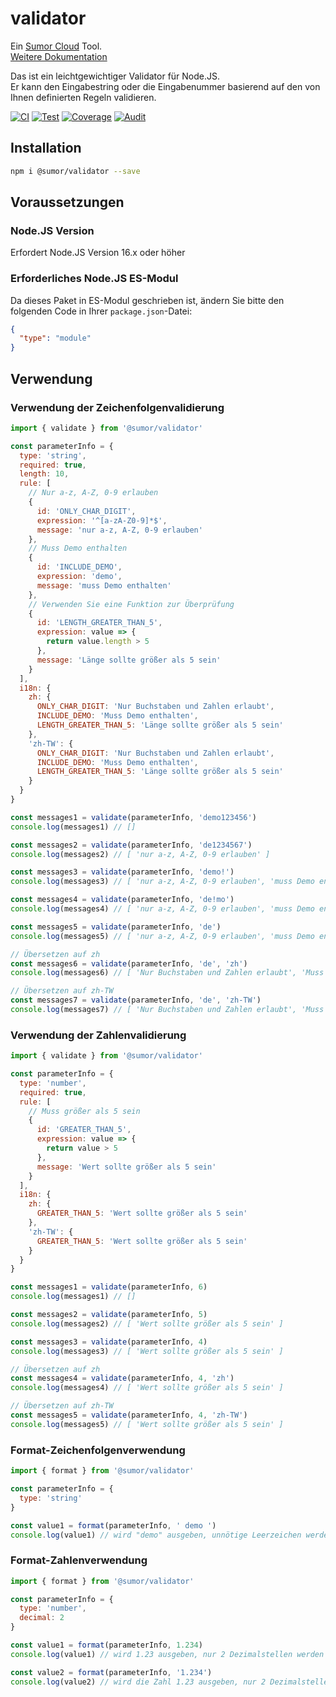 # validator

Ein [Sumor Cloud](https://sumor.cloud) Tool.  
[Weitere Dokumentation](https://sumor.cloud)

Das ist ein leichtgewichtiger Validator für Node.JS.  
Er kann den Eingabestring oder die Eingabenummer basierend auf den von Ihnen definierten Regeln validieren.

[![CI](https://github.com/sumor-cloud/validator/actions/workflows/ci.yml/badge.svg)](https://github.com/sumor-cloud/validator/actions/workflows/ci.yml)
[![Test](https://github.com/sumor-cloud/validator/actions/workflows/ut.yml/badge.svg)](https://github.com/sumor-cloud/validator/actions/workflows/ut.yml)
[![Coverage](https://github.com/sumor-cloud/validator/actions/workflows/coverage.yml/badge.svg)](https://github.com/sumor-cloud/validator/actions/workflows/coverage.yml)
[![Audit](https://github.com/sumor-cloud/validator/actions/workflows/audit.yml/badge.svg)](https://github.com/sumor-cloud/validator/actions/workflows/audit.yml)

## Installation

```bash
npm i @sumor/validator --save
```

## Voraussetzungen

### Node.JS Version

Erfordert Node.JS Version 16.x oder höher

### Erforderliches Node.JS ES-Modul

Da dieses Paket in ES-Modul geschrieben ist, ändern Sie bitte den folgenden Code in Ihrer `package.json`-Datei:

```json
{
  "type": "module"
}
```

## Verwendung

### Verwendung der Zeichenfolgenvalidierung

```js
import { validate } from '@sumor/validator'

const parameterInfo = {
  type: 'string',
  required: true,
  length: 10,
  rule: [
    // Nur a-z, A-Z, 0-9 erlauben
    {
      id: 'ONLY_CHAR_DIGIT',
      expression: '^[a-zA-Z0-9]*$',
      message: 'nur a-z, A-Z, 0-9 erlauben'
    },
    // Muss Demo enthalten
    {
      id: 'INCLUDE_DEMO',
      expression: 'demo',
      message: 'muss Demo enthalten'
    },
    // Verwenden Sie eine Funktion zur Überprüfung
    {
      id: 'LENGTH_GREATER_THAN_5',
      expression: value => {
        return value.length > 5
      },
      message: 'Länge sollte größer als 5 sein'
    }
  ],
  i18n: {
    zh: {
      ONLY_CHAR_DIGIT: 'Nur Buchstaben und Zahlen erlaubt',
      INCLUDE_DEMO: 'Muss Demo enthalten',
      LENGTH_GREATER_THAN_5: 'Länge sollte größer als 5 sein'
    },
    'zh-TW': {
      ONLY_CHAR_DIGIT: 'Nur Buchstaben und Zahlen erlaubt',
      INCLUDE_DEMO: 'Muss Demo enthalten',
      LENGTH_GREATER_THAN_5: 'Länge sollte größer als 5 sein'
    }
  }
}

const messages1 = validate(parameterInfo, 'demo123456')
console.log(messages1) // []

const messages2 = validate(parameterInfo, 'de1234567')
console.log(messages2) // [ 'nur a-z, A-Z, 0-9 erlauben' ]

const messages3 = validate(parameterInfo, 'demo!')
console.log(messages3) // [ 'nur a-z, A-Z, 0-9 erlauben', 'muss Demo enthalten' ]

const messages4 = validate(parameterInfo, 'de!mo')
console.log(messages4) // [ 'nur a-z, A-Z, 0-9 erlauben', 'muss Demo enthalten' ]

const messages5 = validate(parameterInfo, 'de')
console.log(messages5) // [ 'nur a-z, A-Z, 0-9 erlauben', 'muss Demo enthalten', 'Länge sollte größer als 5 sein' ]

// Übersetzen auf zh
const messages6 = validate(parameterInfo, 'de', 'zh')
console.log(messages6) // [ 'Nur Buchstaben und Zahlen erlaubt', 'Muss Demo enthalten', 'Länge sollte größer als 5 sein' ]

// Übersetzen auf zh-TW
const messages7 = validate(parameterInfo, 'de', 'zh-TW')
console.log(messages7) // [ 'Nur Buchstaben und Zahlen erlaubt', 'Muss Demo enthalten', 'Länge sollte größer als 5 sein' ]
```

### Verwendung der Zahlenvalidierung

```js
import { validate } from '@sumor/validator'

const parameterInfo = {
  type: 'number',
  required: true,
  rule: [
    // Muss größer als 5 sein
    {
      id: 'GREATER_THAN_5',
      expression: value => {
        return value > 5
      },
      message: 'Wert sollte größer als 5 sein'
    }
  ],
  i18n: {
    zh: {
      GREATER_THAN_5: 'Wert sollte größer als 5 sein'
    },
    'zh-TW': {
      GREATER_THAN_5: 'Wert sollte größer als 5 sein'
    }
  }
}

const messages1 = validate(parameterInfo, 6)
console.log(messages1) // []

const messages2 = validate(parameterInfo, 5)
console.log(messages2) // [ 'Wert sollte größer als 5 sein' ]

const messages3 = validate(parameterInfo, 4)
console.log(messages3) // [ 'Wert sollte größer als 5 sein' ]

// Übersetzen auf zh
const messages4 = validate(parameterInfo, 4, 'zh')
console.log(messages4) // [ 'Wert sollte größer als 5 sein' ]

// Übersetzen auf zh-TW
const messages5 = validate(parameterInfo, 4, 'zh-TW')
console.log(messages5) // [ 'Wert sollte größer als 5 sein' ]
```

### Format-Zeichenfolgenverwendung

```js
import { format } from '@sumor/validator'

const parameterInfo = {
  type: 'string'
}

const value1 = format(parameterInfo, ' demo ')
console.log(value1) // wird "demo" ausgeben, unnötige Leerzeichen werden entfernt
```

### Format-Zahlenverwendung

```js
import { format } from '@sumor/validator'

const parameterInfo = {
  type: 'number',
  decimal: 2
}

const value1 = format(parameterInfo, 1.234)
console.log(value1) // wird 1.23 ausgeben, nur 2 Dezimalstellen werden beibehalten

const value2 = format(parameterInfo, '1.234')
console.log(value2) // wird die Zahl 1.23 ausgeben, nur 2 Dezimalstellen werden beibehalten
```